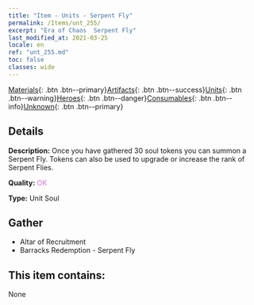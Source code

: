 ```yaml
---
title: "Item - Units - Serpent Fly"
permalink: /Items/unt_255/
excerpt: "Era of Chaos  Serpent Fly"
last_modified_at: 2021-03-25
locale: en
ref: "unt_255.md"
toc: false
classes: wide
---
```

 [Materials](/Items/){: .btn .btn--primary}[Artifacts](/Items/Artifacts/){: .btn .btn--success}[Units](/Items/Units/){: .btn .btn--warning}[Heroes](/Items/Heroes/){: .btn .btn--danger}[Consumables](/Items/Consumables/){: .btn .btn--info}[Unknown](/Items/Unknown/){: .btn .btn--primary}

## Details
 **Description:** Once you have gathered 30 soul tokens you can summon a Serpent Fly. Tokens can also be used to upgrade or increase the rank of Serpent Flies.

 **Quality:** <span style="color: #DA70D6">OK</span>

 **Type:** Unit Soul

## Gather

*    Altar of Recruitment 
*    Barracks Redemption - Serpent Fly 

## This item contains:

  None

